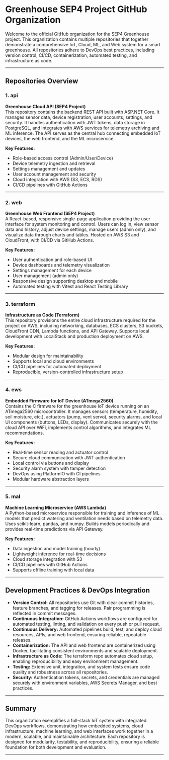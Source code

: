 
# Greenhouse SEP4 Project GitHub Organization

Welcome to the official GitHub organization for the SEP4 Greenhouse project. This organization contains multiple repositories that together demonstrate a comprehensive IoT, Cloud, ML, and Web system for a smart greenhouse. All repositories adhere to DevOps best practices, including version control, CI/CD, containerization, automated testing, and infrastructure as code.

---

## Repositories Overview

### 1. **api**  
**Greenhouse Cloud API (SEP4 Project)**  
This repository contains the backend REST API built with ASP.NET Core. It manages sensor data, device registration, user accounts, settings, and security. It handles authentication with JWT tokens, data storage in PostgreSQL, and integrates with AWS services for telemetry archiving and ML inference. The API serves as the central hub connecting embedded IoT devices, the web frontend, and the ML microservice.

**Key Features:**  
- Role-based access control (Admin/User/Device)  
- Device telemetry ingestion and retrieval  
- Settings management and updates  
- User account management and security  
- Cloud integration with AWS (S3, ECS, RDS)  
- CI/CD pipelines with GitHub Actions

---

### 2. **web**  
**Greenhouse Web Frontend (SEP4 Project)**  
A React-based, responsive single-page application providing the user interface for system monitoring and control. Users can log in, view sensor data and history, adjust device settings, manage users (admin only), and visualize data through charts and tables. Hosted on AWS S3 and CloudFront, with CI/CD via GitHub Actions.

**Key Features:**  
- User authentication and role-based UI  
- Device dashboards and telemetry visualization  
- Settings management for each device  
- User management (admin only)  
- Responsive design supporting desktop and mobile  
- Automated testing with Vitest and React Testing Library

---

### 3. **terraform**  
**Infrastructure as Code (Terraform)**  
This repository provisions the entire cloud infrastructure required for the project on AWS, including networking, databases, ECS clusters, S3 buckets, CloudFront CDN, Lambda functions, and API Gateway. Supports local development with LocalStack and production deployment on AWS.

**Key Features:**  
- Modular design for maintainability  
- Supports local and cloud environments  
- CI/CD pipelines for automated deployment  
- Reproducible, version-controlled infrastructure setup

---

### 4. **ews**  
**Embedded Firmware for IoT Device (ATmega2560)**  
Contains the C firmware for the greenhouse IoT device running on an ATmega2560 microcontroller. It manages sensors (temperature, humidity, soil moisture, etc.), actuators (pump, vent servo), security alarms, and local UI components (buttons, LEDs, display). Communicates securely with the cloud API over WiFi, implements control algorithms, and integrates ML recommendations.

**Key Features:**  
- Real-time sensor reading and actuator control  
- Secure cloud communication with JWT authentication  
- Local control via buttons and display  
- Security alarm system with tamper detection  
- DevOps using PlatformIO with CI pipelines  
- Modular hardware abstraction layers

---

### 5. **mal**  
**Machine Learning Microservice (AWS Lambda)**  
A Python-based microservice responsible for training and inference of ML models that predict watering and ventilation needs based on telemetry data. Uses scikit-learn, pandas, and numpy. Builds models periodically and provides real-time predictions via API Gateway.

**Key Features:**  
- Data ingestion and model training (hourly)  
- Lightweight inference for real-time decisions  
- Cloud storage integration with S3  
- CI/CD pipelines with GitHub Actions  
- Supports offline training with local data

---

## Development Practices & DevOps Integration

- **Version Control:** All repositories use Git with clear commit histories, feature branches, and tagging for releases. Pair programming is reflected in commit messages.
- **Continuous Integration:** GitHub Actions workflows are configured for automated testing, linting, and validation on every push or pull request.
- **Continuous Delivery:** Automated pipelines build, test, and deploy cloud resources, APIs, and web frontend, ensuring reliable, repeatable releases.
- **Containerization:** The API and web frontend are containerized using Docker, facilitating consistent environments and scalable deployment.
- **Infrastructure as Code:** The terraform repo automates cloud setup, enabling reproducibility and easy environment management.
- **Testing:** Extensive unit, integration, and system tests ensure code quality and robustness across all repositories.
- **Security:** Authentication tokens, secrets, and credentials are managed securely with environment variables, AWS Secrets Manager, and best practices.

---

## Summary

This organization exemplifies a full-stack IoT system with integrated DevOps workflows, demonstrating how embedded systems, cloud infrastructure, machine learning, and web interfaces work together in a modern, scalable, and maintainable architecture. Each repository is designed for modularity, testability, and reproducibility, ensuring a reliable foundation for both development and evaluation.

---
